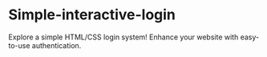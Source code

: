 # Simple-interactive-login
Explore a simple HTML/CSS login system! Enhance your website with easy-to-use authentication. 
